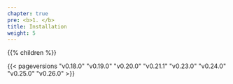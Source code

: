 ```yaml
---
chapter: true
pre: <b>1. </b>
title: Installation
weight: 5
---
```




{{% children  %}}

{{< pageversions "v0.18.0" "v0.19.0" "v0.20.0" "v0.21.1" "v0.23.0" "v0.24.0" "v0.25.0" "v0.26.0" >}}
